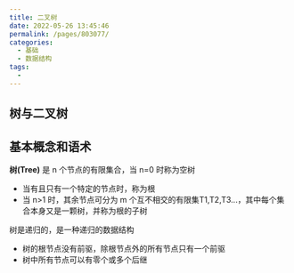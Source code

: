 ```yaml
---
title: 二叉树
date: 2022-05-26 13:45:46
permalink: /pages/803077/
categories:
  - 基础
  - 数据结构
tags:
  - 
---
```

## 树与二叉树

## 基本概念和语术

**树(Tree)** 是 n 个节点的有限集合，当 n=0 时称为空树

- 当有且只有一个特定的节点时，称为根
- 当 n>1 时，其余节点可分为 m 个互不相交的有限集T1,T2,T3...，其中每个集合本身又是一颗树，并称为根的子树

树是递归的，是一种递归的数据结构

- 树的根节点没有前驱，除根节点外的所有节点只有一个前驱
- 树中所有节点可以有零个或多个后继



